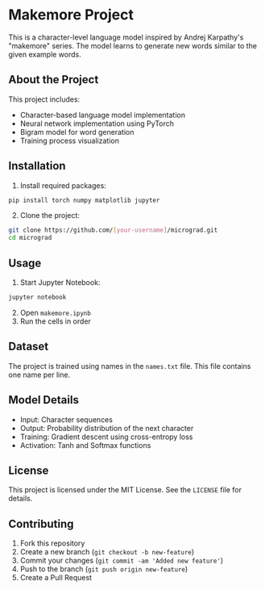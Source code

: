 # Makemore Project

This is a character-level language model inspired by Andrej Karpathy's "makemore" series. The model learns to generate new words similar to the given example words.

## About the Project

This project includes:
- Character-based language model implementation
- Neural network implementation using PyTorch
- Bigram model for word generation
- Training process visualization

## Installation

1. Install required packages:
```bash
pip install torch numpy matplotlib jupyter
```

2. Clone the project:
```bash
git clone https://github.com/[your-username]/micrograd.git
cd micrograd
```

## Usage

1. Start Jupyter Notebook:
```bash
jupyter notebook
```

2. Open `makemore.ipynb`
3. Run the cells in order

## Dataset

The project is trained using names in the `names.txt` file. This file contains one name per line.

## Model Details

- Input: Character sequences
- Output: Probability distribution of the next character
- Training: Gradient descent using cross-entropy loss
- Activation: Tanh and Softmax functions

## License

This project is licensed under the MIT License. See the `LICENSE` file for details.

## Contributing

1. Fork this repository
2. Create a new branch (`git checkout -b new-feature`)
3. Commit your changes (`git commit -am 'Added new feature'`)
4. Push to the branch (`git push origin new-feature`)
5. Create a Pull Request

